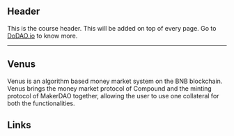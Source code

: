## Header
This is the course header. This will be added on top of every page. Go to [DoDAO.io](https://www.dodao.io) to know more.

---

## Venus
 
Venus is an algorithm based money market system on the BNB blockchain. Venus brings the money  market protocol of Compound and the minting protocol of MakerDAO together, allowing the user to use  one collateral for both the functionalities.







## Links




